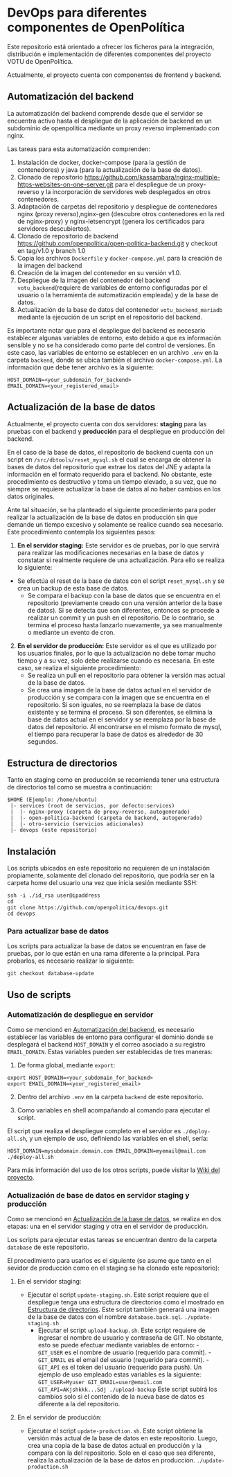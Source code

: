 # DevOps para diferentes componentes de OpenPolítica

Este repositorio está orientado a ofrecer los ficheros para la integración,
distribución e implementación de diferentes componentes del proyecto VOTU de
OpenPolítica.

Actualmente, el proyecto cuenta con componentes de frontend y backend.

## Automatización del backend

La automatización del backend comprende desde que el servidor se encuentra
activo hasta el despliegue de la aplicación de backend en un subdominio de
openpolitica mediante un proxy reverso implementado con nginx.

Las tareas para esta automatización comprenden:
1. Instalación de docker, docker-compose (para la gestión de contenedores) y
	 java (para la actualización de la base de datos).
2. Clonado de repositorio https://github.com/kassambara/nginx-multiple-https-websites-on-one-server.git para el despliegue de un proxy-reverso y la incorporación de servidores web desplegados en otros contenedores.
3. Adaptación de carpetas del repositorio y despliegue de contenedores nginx
	 (proxy reverso),nginx-gen (descubre otros contenedores en la red de
	 nginx-proxy) y nginx-letsencrypt (genera los certificados para servidores
	 descubiertos).
4. Clonado de repositorio de backend
	 https://github.com/openpolitica/open-politica-backend.git y checkout en
	 tag/v1.0 y branch 1.0
5. Copia los archivos  `Dockerfile` y `docker-compose.yml` para la creación
	 de la imagen del backend 
6. Creación de la imagen del contenedor en su versión v1.0.
7. Despliegue de la imagen del contenedor  del backend `votu_backend`(requiere de variables de entorno configuradas por
	 el usuario o la herramienta de automatización empleada) y de la base de
	 datos.
8. Actualización de la base de datos del contenedor `votu_backend_mariadb`
	 mediante la ejecución de un script en el repositorio del backend.

Es importante notar que para el despliegue del backend es necesario establecer
algunas variables de entorno, esto debido a que es información sensible y no se
ha considerado como parte del control de versiones. En
este caso, las variables de entorno se establecen en un archivo `.env` en la carpeta `backend`, donde se ubica también el archivo
`docker-compose.yml`. La información que debe tener archivo es la siguiente:
```
HOST_DOMAIN=<your_subdomain_for_backend>
EMAIL_DOMAIN=<your_registered_email>
```

## Actualización de la base de datos
Actualmente, el proyecto cuenta con dos servidores: **staging** para las
pruebas con el backend y **producción** para el despliegue en producción del
backend.

En el caso de la base de datos, el repositorio de backend cuenta con un script
en `/src/dbtools/reset_mysql.sh` el cual se encarga de obtener la bases de
datos del repositorio que extrae los datos del JNE y adapta la información en
el formato requerido para el backend. No obstante, este procedimiento es
destructivo y toma un tiempo elevado, a su vez, que no siempre se requiere
actualizar la base de datos al no haber cambios en los datos originales.

Ante tal situación, se ha planteado el siguiente procedimiento para poder
realizar la actualización de la base de datos en producción sin que demande un
tiempo excesivo y solamente se realice cuando sea necesario. Este procedimiento
contempla los siguientes pasos:
1. **En el servidor staging:**
	Este servidor es de pruebas, por lo que servirá para realizar las
	modificaciones necesarias en la base de datos y constatar si realmente
	requiere de una actualización. Para ello se realiza lo siguiente:
	
  * Se efectúa el reset de la base de datos con el script `reset_mysql.sh` y se
			crea un backup de esta base de datos.
	* Se compara el backup con la base de datos que se encuentra en el
			repositorio (previamente creado con una versión anterior de la base de
			datos). Si se detecta que son diferentes, entonces se procede a realizar
			un commit y un push en el repositorio. De lo contrario, se termina el
			proceso hasta lanzarlo nuevamente, ya sea manualmente o mediante un
			evento de cron.

2. **En el servidor de producción:**
  Este servidor es el que es utilizado por los usuarios finales, por lo que la
	actualización no debe tomar mucho tiempo y a su vez, solo debe realizarse
	cuando es necesaria. En este caso, se realiza el siguiente procedimiento:
	* Se realiza un pull en el repositorio para obtener la versión mas actual de
			la base de datos.
	* Se crea una imagen de la base de datos actual en el servidor de producción
			y se compara con la imagen que se encuentra en el repositorio. Si son
			iguales, no se reemplaza la base de datos existente y se termina el
			proceso. Si son diferentes, se elimina la base de datos actual en el
			servidor y se reemplaza por la base de datos del repositorio. Al
			encontrarse en el mismo formato de mysql, el tiempo para recuperar la
			base de datos es alrededor de 30 segundos.

## Estructura de directorios
Tanto en staging como en producción se recomienda tener una estructura de
directorios tal como se muestra a continuación:
```
$HOME (Ejemplo: /home/ubuntu)
 |- services (root de servicios, por defecto:services)
 |  |- nginx-proxy (carpeta de proxy-reverso, autogenerado)
 |  |- open-politica-backend (carpeta de backend, autogenerado)
 |  |- otro-servicio (servicios adicionales)
 |- devops (este repositorio)
```

## Instalación
Los scripts ubicados en este repositorio no requieren de un instalación
propiamente, solamente del clonado del repositorio, que podría ser en la
carpeta home del usuario una vez que inicia sesión mediante SSH:
```
ssh -i ./id_rsa user@ipaddress
cd
git clone https://github.com/openpolitica/devops.git
cd devops
```

### Para actualizar base de datos
Los scripts para actualizar la base de datos se encuentran en fase de pruebas, por lo
que están en una rama diferente a la principal. Para probarlos, es
necesario realizar lo siguiente:
```
git checkout database-update
```

## Uso de scripts

### Automatización de despliegue en servidor
Como se mencionó en [Automatización del backend](#automatización-del-backend), es
necesario establecer las variables de entorno para configurar el dominio donde
se desplegará el backend `HOST_DOMAIN` y el correo asociado a su registro `EMAIL_DOMAIN`. Estas variables pueden ser
establecidas de tres maneras:

1. De forma global, mediante `export`:
```
export HOST_DOMAIN=<your_subdomain_for_backend>
export EMAIL_DOMAIN=<your_registered_email>
```
2. Dentro del archivo `.env` en la carpeta `backend` de este repositorio.

3. Como variables en shell acompañando al comando para ejecutar el script.

El script que realiza el despliegue completo en el servidor es `./deploy-all.sh`, y un ejemplo de uso, definiendo las variables en el shell, sería:
```
HOST_DOMAIN=mysubdomain.domain.com EMAIL_DOMAIN=myemail@mail.com ./deploy-all.sh
```

Para más información del uso de los otros scripts, puede visitar la [Wiki del
proyecto](https://github.com/openpolitica/devops/wiki).

### Actualización de base de datos en servidor staging y producción
Como se mencionó en [Actualización de la base de datos](#actualización-de-la-base-de-datos), se realiza en dos etapas: una en el servidor staging y otra en el servidor de producción.

Los scripts para ejecutar estas tareas se encuentran dentro de la carpeta
`database` de este repositorio.

El procedimiento para usarlos es el siguiente (se asume que tanto en el sevidor
de producción como en el staging se ha clonado este repositorio):

1. En el servidor staging:

   * Ejecutar el script `update-staging.sh`. Este script requiere que el
			 despliegue tenga una estructura de directorios como el mostrado en [Estructura de directorios](#estructura-de-directorios). Este script también generará una imagen de la base de datos con el nombre `database.back.sql`.
			 ```
			 ./update-staging.sh
			 ```
	 * Ejecutar el script `upload-backup.sh`. Este script requiere de ingresar el
			 nombre de usuario y contraseña de GIT. No obstante, esto se puede
			 efectuar mediante variables de entorno:
			 - ̣`GIT_USER` es el nombre de usuario (requerido para commit).
			 - `GIT_EMAIL` es el email del usuario (requerido para commit).
			 - `GIT_API` es el token del usuario (requerido para push).
     Un ejemplo de uso empleado estas variables es la siguiente:
			 ```
		    GIT_USER=Myuser GIT_EMAIL=user@email.com GIT_API=AKjshkkk...Sdj ./upload-backup
			 ```
		 Este script subirá los cambios solo si el contenido de la nueva base de
		 datos es diferente a la del repositorio.


2. En el servidor de producción:

   * Ejecutar el script `update-production.sh`. Este script obtiene la versión
			 más actual de la base de datos en este repositorio. Luego, crea una
			 copia de la base de datos actual en producción y la compara con la del
			 repositorio. Solo en el caso que sea diferente, realiza la actualización
			 de la base de datos en producción.
			 ```
			 ./update-production.sh
			 ```
